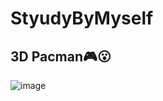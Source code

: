 # StyudyByMyself
##
## 3D Pacman🎮😮
![image](https://user-images.githubusercontent.com/71184755/118375910-c0bf9100-b5ff-11eb-9c2a-8709584c031d.png)
